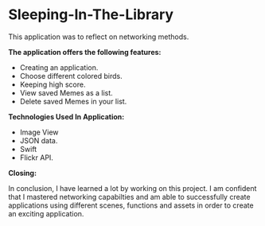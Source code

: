 # Sleeping-In-The-Library

This application was to reflect on networking methods.

**The application offers the following features:**

* Creating an application.
* Choose different colored birds.
* Keeping high score.
* View saved Memes as a list.
* Delete saved Memes in your list.

**Technologies Used In Application:**
* Image View
* JSON data.
* Swift
* Flickr API.

**Closing:**

In conclusion, I have learned a lot by working on this project. I am confident that I mastered networking capabilties and am able to successfully create applications using different scenes, functions and assets in order to create an exciting application.
